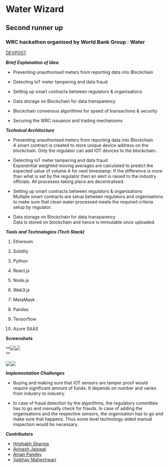 # Water Wizard
## Second runner up 
### WRC hackathon organised by World Bank Group : Water
[DEVPOST](https://devpost.com/software/water-wizard)


*******Brief Explanation of Idea*******

  

-   Preventing unauthorised meters from reporting data into Blockchain
    
-   Detecting IoT meter tampering and data fraud
    
-   Setting up smart contracts between regulators & organisations
    
-   Data storage on Blockchain for data transparency
    
-   Blockchain consensus algorithms for speed of transactions & security
    
-   Securing the WRC issuance and trading mechanisms
    

  *****Technical Architecture*****

-   Preventing unauthorised meters from reporting data into Blockchain  
    A smart contract is created to store unique device address on the blockchain. Only the regulator can add IOT devices to the blockchain..
    
-   Detecting IoT meter tampering and data fraud  
    Exponential weighted moving averages are calculated to predict the expected value of volume A for next timestamp. If the difference is more than what is set by the regulator then an alert is raised to the industry officials. All processes taking place are decentralised.
    
-   Setting up smart contracts between regulators & organisations  
    Multiple smart contracts are setup between regulators and organisations to make sure that clean water processed meets the required criteria setup by regulator.
    
-   Data storage on Blockchain for data transparency  
    Data is stored on blockchain and hence is immutable once uploaded.


***Tools and Technologies (Tech Stack)***

  

1.  Ethereum
    
2.  Solidity
    
3.  Python
    
4.  React.js
    
5.  Node.js
    
6.  Web3.js
    
7.  MetaMask
    
8.  Pandas
    
9.  Tensorflow
    
10.  Azure SAAS

**Screenshots**

**![](https://lh6.googleusercontent.com/NicAo1t-6Xm1DzHKARYtg14r7vCUBBanwcmeUkEjn__24P80ZWRqd3AKUMHw4uD-zhT8FQ7vUGGRyFGmxkXIMQX2GPS7OTZTxb3mDtRpH9DhAhdHr5AJVqrcKm7GIyx9kHGiWGNc5-Q)![](https://lh5.googleusercontent.com/Eafs8RWzYnqnvq0lrOLdtOCvd8iDPABNZumQCWcFmunwrjYhkE52pYA7hYxtj9F-zm8vEg-O3emRj4SERTRQzb17QJJ0S0NrvZ1ftrVgt8OsQO_jWlMHqa7gWMKkc-CM23BFoSs1hu0)  
**


  
  
![](https://lh4.googleusercontent.com/OHKSqFcAAOfP-X2Jp9nPxG_LToqg6p5F4WuEI552Zm7ZIwEOFoEdvxLOr7ARqKSK-a6Tw_XHpRefm8SinsDl-FRpCsvZIj18meVGpa98bAJzhxccNgNQXWKRn9maXHPm1IDG7xvUWWg)![](https://lh6.googleusercontent.com/UQp2LGj_tkotS269s3RIYhxAa7JUKm0y56StIUWOQoImU-Sx7PweebC2D-7RfwFMWIeyLf7u1n9z_q2GliroXB0jZiXwwpHjB_1a8ABzArfhOZL0x0xw37Cq6n7AYibVKY6F_rWegoM)



***Implementation Challenges***

-   Buying and making sure that IOT sensors are tamper proof would require significant amount of funds. It depends on number and varies from industry to industry.
    
-   In case of fraud detection by the algorithms, the regulatory committee has to go and manually check for frauds. In case of adding the organisations and the respective sensors, the organisation has to go and make sure that happens. Thus some level technology aided manual inspection would be necessary.


***Contributors***

 - [Hrishabh Sharma](https://github.com/Sharma-Hrishabh)
 - [Avinash Jaiswal](https://github.com/littlestar642)
 - [Aman Pandey](https://github.com/johnsoncarl)
 - [Vaibhav Maheshwari](https://github.com/vaibhavgeek)

